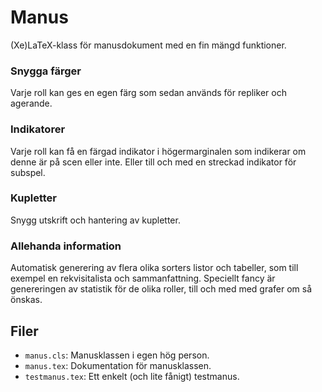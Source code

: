 Manus
=====

(Xe)LaTeX-klass för manusdokument med en fin mängd funktioner.

### Snygga färger
Varje roll kan ges en egen färg som sedan används för repliker och agerande.

### Indikatorer
Varje roll kan få en färgad indikator i högermarginalen som indikerar om denne är på scen eller inte. Eller till och med en streckad indikator för subspel.

### Kupletter
Snygg utskrift och hantering av kupletter.

### Allehanda information
Automatisk generering av flera olika sorters listor och tabeller, som till exempel en rekvisitalista och sammanfattning. Speciellt fancy är genereringen av statistik för de olika roller, till och med med grafer om så önskas.

Filer
-----
* `manus.cls`: Manusklassen i egen hög person.
* `manus.tex`: Dokumentation för manusklassen.
* `testmanus.tex`: Ett enkelt (och lite fånigt) testmanus.